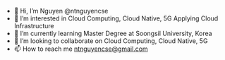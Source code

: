 - 👋 Hi, I’m Nguyen @ntnguyencse
- 👀 I’m interested in Cloud Computing, Cloud Native, 5G Applying Cloud Infrastructure
- 🌱 I’m currently learning Master Degree at Soongsil University, Korea
- 💞️ I’m looking to collaborate on Cloud Computing, Cloud Native, 5G
- 📫 How to reach me ntnguyencse@gmail.com

<!---
ntnguyencse/ntnguyencse is a ✨ special ✨ repository because its `README.md` (this file) appears on your GitHub profile.
You can click the Preview link to take a look at your changes.
--->
